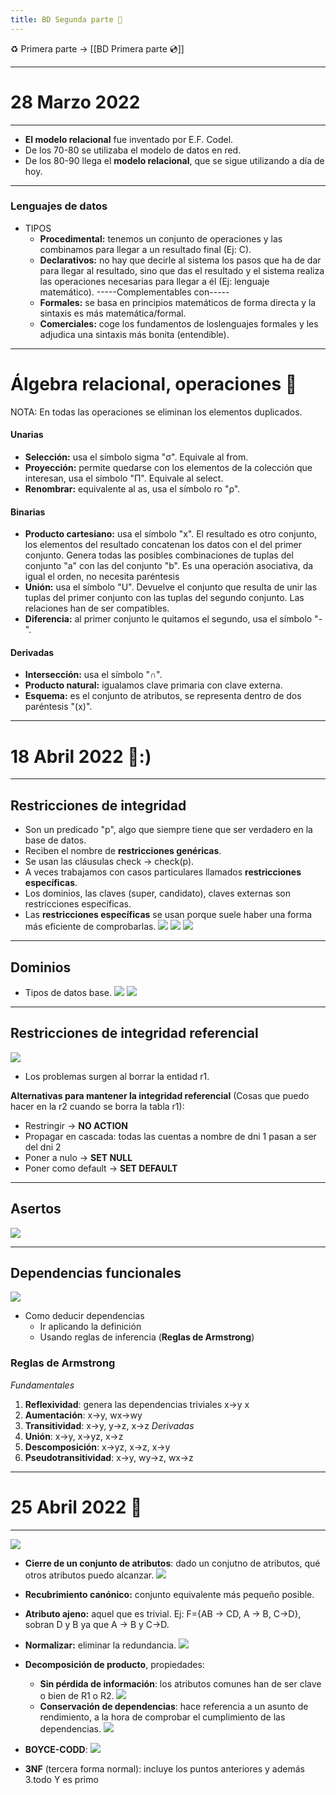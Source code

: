 ```yaml
---
title: BD Segunda parte 📀
---
```

♻️ Primera parte -> [[BD Primera parte 💿]]

---
# 28 Marzo 2022
---
- **El modelo relacional** fue inventado por E.F. Codel.
- De los 70-80 se utilizaba el modelo de datos en red.
- De los 80-90 llega el **modelo relacional**, que se sigue utilizando a día de hoy.

---
### Lenguajes de datos
 - TIPOS
	- **Procedimental:** tenemos un conjunto de operaciones y las combinamos para llegar a un resultado final (Ej: C).
	- **Declarativos:** no hay que decirle al sistema los pasos que ha de dar para llegar al resultado, sino que das el resultado y el sistema realiza las operaciones necesarias para llegar a él (Ej: lenguaje matemático).
	-----Complementables con-----
	- **Formales:** se basa en principios matemáticos de forma directa y la sintaxis es más matemática/formal.
	- **Comerciales:** coge los fundamentos de loslenguajes formales y les adjudica una sintaxis más bonita (entendible).
---
# Álgebra relacional, operaciones 🎨
NOTA: En todas las operaciones se eliminan los elementos duplicados.
#### Unarias
- **Selección:** usa el símbolo sigma "σ". Equivale al from.
- **Proyección:** permite quedarse con los elementos de la colección que interesan, usa el símbolo "П". Equivale al select.
- **Renombrar:** equivalente al as, usa el símbolo  ro "ρ".
#### Binarias
- **Producto cartesiano:** usa el símbolo "x". El resultado es otro conjunto, los elementos del resultado concatenan los datos con el del primer conjunto. Genera todas las posibles combinaciones de tuplas del conjunto "a" con las del conjunto "b". Es una operación asociativa, da igual el orden, no necesita paréntesis
- **Unión:** usa el símbolo "U". Devuelve el conjunto que resulta de unir las tuplas del primer conjunto con las tuplas del segundo conjunto. Las relaciones han de ser compatibles.
- **Diferencia:** al primer conjunto le quitamos el segundo, usa el símbolo "-".
#### Derivadas
- **Intersección:** usa el símbolo "∩".
- **Producto natural:** igualamos clave primaria con clave externa.
- **Esquema:** es el conjunto de atributos, se representa dentro de dos paréntesis "(x)".
---
# 18 Abril 2022 📍:)
---
## Restricciones de integridad
- Son un predicado "p", algo que siempre tiene que ser verdadero en la base de datos.
- Reciben el nombre de **restricciones genéricas**.
- Se usan las cláusulas check -> check(p).
- A veces trabajamos con casos particulares llamados **restricciones específicas**.
- Los dominios, las claves (super, candidato), claves externas son restricciones específicas. 
- Las **restricciones específicas** se usan porque suele haber una forma más eficiente de comprobarlas.
![](img/especificas.png||600)
![](img/restricciones1.png||500)
![](img/restricciones%202.png||500)

---
## Dominios
- Tipos de datos base.
![](img/dominios%201.png||500)
![](img/dominios%202.png||500)

---
## Restricciones de integridad referencial
![](img/referencial.png||500)
- Los problemas surgen al borrar la entidad r1.

**Alternativas para mantener la integridad referencial** (Cosas que puedo hacer en la r2 cuando se borra la tabla r1):
- Restringir -> **NO ACTION**
- Propagar en cascada: todas las cuentas a nombre de dni 1 pasan a ser del dni 2
- Poner a nulo -> **SET NULL**
- Poner como default -> **SET DEFAULT**
---
## Asertos
![](img/2%20CURSO/BD/img/asertos.png||500)

---
## Dependencias funcionales
![](img/funcionales.png||500)
- Como deducir dependencias
	- Ir aplicando la definición
	- Usando reglas de inferencia (**Reglas de Armstrong**)

### Reglas de Armstrong
*Fundamentales*
1. **Reflexividad**: genera las dependencias triviales x->y x 
2. **Aumentación**: x->y, wx->wy
3. **Transitividad**: x->y, y->z, x->z
*Derivadas*
4. **Unión**: x->y, x->yz, x->z
5. **Descomposición**: x->yz, x->z, x->y
6. **Pseudotransitividad**: x->y, wy->z, wx->z
---
# 25 Abril 2022 🍓
---
![](img/cierre.png||600)
- **Cierre de un conjunto de atributos**: dado un conjutno de atributos, qué otros atributos puedo alcanzar.
![](img/mas%20cierre.png||500)

- **Recubrimiento canónico:** conjunto equivalente más pequeño posible.
- **Atributo ajeno:** aquel que es trivial. Ej: F={AB -> CD, A -> B, C->D}, sobran D y B ya que A -> B y C->D.
- **Normalizar:** eliminar la redundancia.
![](img/normalizacion.png||500)
- **Decomposición de producto**, propiedades:
	- **Sin pérdida de información**: los atributos comunes han de ser clave o bien de R1 o R2.
	![](img/spdi.png||500)
	- **Conservación de dependencias**: hace referencia a un asunto de rendimiento, a la hora de comprobar el cumplimiento de las dependencias.
	![](img/dpen.png||500)
- **BOYCE-CODD**:
![](img/boyce.png||500)
- **3NF** (tercera forma normal): incluye los puntos anteriores y además 
	3.todo Y es primo